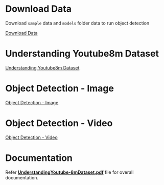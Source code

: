 # Download Data

Download `sample` data and `models` folder data to run object detection

<a href="https://drive.google.com/drive/folders/1d_3RH8jRFvkUpcorVYdYMmuV4c2DuT3z">Download Data</a>

# Understanding Youtube8m Dataset

<a href="https://github.com/kamuc2012/ytm-data-poc/blob/main/understanding_ytm_dataset.ipynb">Understanding Youtube8m Dataset</a>

# Object Detection - Image

<a href="https://github.com/kamuc2012/ytm-data-poc/blob/main/object_detection_image.ipynb">Object Detection - Image</a>

# Object Detection - Video

<a href="https://github.com/kamuc2012/ytm-data-poc/blob/main/object_detection_video.ipynb">Object Detection - Video</a>

# Documentation

Refer <a href="https://github.com/kamuc2012/ytm-data-poc/blob/main/UnderstandingYoutube-8mDataset.pdf">**UnderstandingYoutube-8mDataset.pdf**</a> file for overall documentation.
